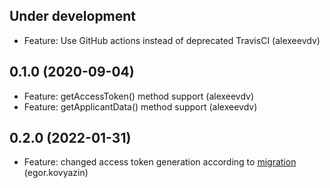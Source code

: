 Under development
-----------------
- Feature: Use GitHub actions instead of deprecated TravisCI (alexeevdv)

0.1.0 (2020-09-04)
-----------------
- Feature: getAccessToken() method support (alexeevdv)
- Feature: getApplicantData() method support (alexeevdv)

0.2.0 (2022-01-31)
-----------------
- Feature: changed access token generation according to [migration](https://developers.sumsub.com/migrations/sdk.html#websdk-migration-steps) (egor.kovyazin)
